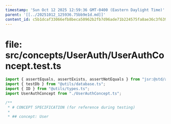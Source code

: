 ```yaml
---
timestamp: 'Sun Oct 12 2025 12:59:36 GMT-0400 (Eastern Daylight Time)'
parent: '[[../20251012_125936.75bb9e1d.md]]'
content_id: c5b1dcaf33066efb8beca50962b2fb7d96ade71b224575fa8ae36c3f63947d7c
---
```


# file: src/concepts/UserAuth/UserAuthConcept.test.ts

```typescript
import { assertEquals, assertExists, assertNotEquals } from "jsr:@std/assert";
import { testDb } from "@utils/database.ts";
import { ID } from "@utils/types.ts";
import UserAuthConcept from "./UserAuthConcept.ts";

/**
 * # CONCEPT SPECIFICATION (for reference during testing)
 *
 * ## concept: User
```
